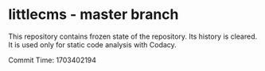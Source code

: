 # littlecms - master branch

This repository contains frozen state of the repository.
Its history is cleared. It is used only for static code
analysis with Codacy.

Commit Time: 1703402194